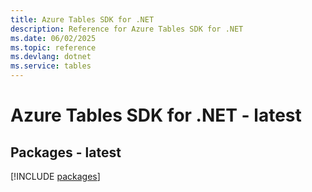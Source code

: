 ```yaml
---
title: Azure Tables SDK for .NET
description: Reference for Azure Tables SDK for .NET
ms.date: 06/02/2025
ms.topic: reference
ms.devlang: dotnet
ms.service: tables
---
```

# Azure Tables SDK for .NET - latest
## Packages - latest
[!INCLUDE [packages](tables-index.md)]